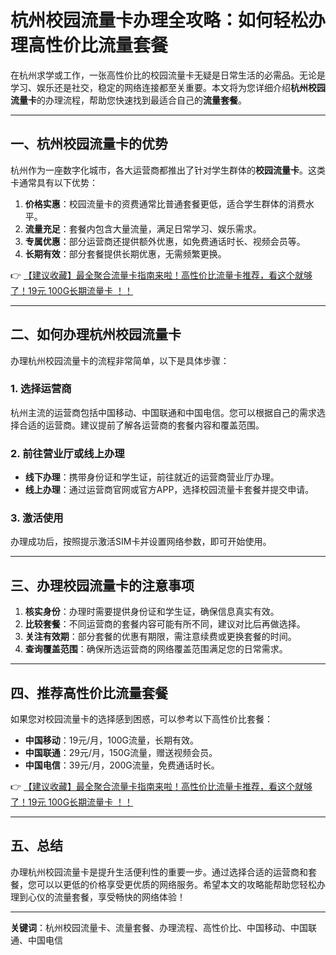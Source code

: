 # 杭州校园流量卡办理全攻略：如何轻松办理高性价比流量套餐

在杭州求学或工作，一张高性价比的校园流量卡无疑是日常生活的必需品。无论是学习、娱乐还是社交，稳定的网络连接都至关重要。本文将为您详细介绍**杭州校园流量卡**的办理流程，帮助您快速找到最适合自己的**流量套餐**。

---

## 一、杭州校园流量卡的优势

杭州作为一座数字化城市，各大运营商都推出了针对学生群体的**校园流量卡**。这类卡通常具有以下优势：

1. **价格实惠**：校园流量卡的资费通常比普通套餐更低，适合学生群体的消费水平。
2. **流量充足**：套餐内包含大量流量，满足日常学习、娱乐需求。
3. **专属优惠**：部分运营商还提供额外优惠，如免费通话时长、视频会员等。
4. **长期有效**：部分套餐提供长期优惠，无需频繁更换。

👉 [【建议收藏】最全聚合流量卡指南来啦！高性价比流量卡推荐，看这个就够了！19元 100G长期流量卡 ！！](https://bit.ly/Liuliangka)

---

## 二、如何办理杭州校园流量卡

办理杭州校园流量卡的流程非常简单，以下是具体步骤：

### 1. 选择运营商
杭州主流的运营商包括中国移动、中国联通和中国电信。您可以根据自己的需求选择合适的运营商。建议提前了解各运营商的套餐内容和覆盖范围。

### 2. 前往营业厅或线上办理
- **线下办理**：携带身份证和学生证，前往就近的运营商营业厅办理。
- **线上办理**：通过运营商官网或官方APP，选择校园流量卡套餐并提交申请。

### 3. 激活使用
办理成功后，按照提示激活SIM卡并设置网络参数，即可开始使用。

---

## 三、办理校园流量卡的注意事项

1. **核实身份**：办理时需要提供身份证和学生证，确保信息真实有效。
2. **比较套餐**：不同运营商的套餐内容可能有所不同，建议对比后再做选择。
3. **关注有效期**：部分套餐的优惠有期限，需注意续费或更换套餐的时间。
4. **查询覆盖范围**：确保所选运营商的网络覆盖范围满足您的日常需求。

---

## 四、推荐高性价比流量套餐

如果您对校园流量卡的选择感到困惑，可以参考以下高性价比套餐：

- **中国移动**：19元/月，100G流量，长期有效。
- **中国联通**：29元/月，150G流量，赠送视频会员。
- **中国电信**：39元/月，200G流量，免费通话时长。

👉 [【建议收藏】最全聚合流量卡指南来啦！高性价比流量卡推荐，看这个就够了！19元 100G长期流量卡 ！！](https://bit.ly/Liuliangka)

---

## 五、总结

办理杭州校园流量卡是提升生活便利性的重要一步。通过选择合适的运营商和套餐，您可以以更低的价格享受更优质的网络服务。希望本文的攻略能帮助您轻松办理到心仪的流量套餐，享受畅快的网络体验！

---

**关键词**：杭州校园流量卡、流量套餐、办理流程、高性价比、中国移动、中国联通、中国电信
